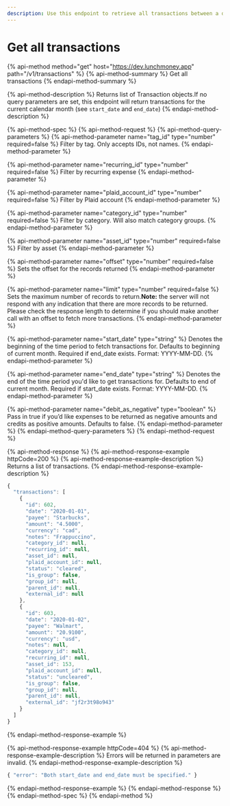 ```yaml
---
description: Use this endpoint to retrieve all transactions between a date range.
---
```


# Get all transactions

{% api-method method="get" host="https://dev.lunchmoney.app" path="/v1/transactions" %}
{% api-method-summary %}
Get all transactions
{% endapi-method-summary %}

{% api-method-description %}
Returns list of Transaction objects.If no query parameters are set, this endpoint will return transactions for the current calendar month \(see `start_date` and `end_date`\)
{% endapi-method-description %}

{% api-method-spec %}
{% api-method-request %}
{% api-method-query-parameters %}
{% api-method-parameter name="tag\_id" type="number" required=false %}
Filter by tag. Only accepts IDs, not names.
{% endapi-method-parameter %}

{% api-method-parameter name="recurring\_id" type="number" required=false %}
Filter by recurring expense
{% endapi-method-parameter %}

{% api-method-parameter name="plaid\_account\_id" type="number" required=false %}
Filter by Plaid account
{% endapi-method-parameter %}

{% api-method-parameter name="category\_id" type="number" required=false %}
Filter by category. Will also match category groups.
{% endapi-method-parameter %}

{% api-method-parameter name="asset\_id" type="number" required=false %}
Filter by asset
{% endapi-method-parameter %}

{% api-method-parameter name="offset" type="number" required=false %}
Sets the offset for the records returned
{% endapi-method-parameter %}

{% api-method-parameter name="limit" type="number" required=false %}
Sets the maximum number of records to return.**Note:** the server will not respond with any indication that there are more records to be returned. Please check the response length to determine if you should make another call with an offset to fetch more transactions.
{% endapi-method-parameter %}

{% api-method-parameter name="start\_date" type="string" %}
Denotes the beginning of the time period to fetch transactions for. Defaults to beginning of current month. Required if end\_date exists. Format: YYYY-MM-DD.
{% endapi-method-parameter %}

{% api-method-parameter name="end\_date" type="string" %}
Denotes the end of the time period you'd like to get transactions for. Defaults to end of current month. Required if start\_date exists. Format: YYYY-MM-DD.
{% endapi-method-parameter %}

{% api-method-parameter name="debit\_as\_negative" type="boolean" %}
Pass in true if you’d like expenses to be returned as negative amounts and credits as positive amounts. Defaults to false.
{% endapi-method-parameter %}
{% endapi-method-query-parameters %}
{% endapi-method-request %}

{% api-method-response %}
{% api-method-response-example httpCode=200 %}
{% api-method-response-example-description %}
Returns a list of transactions.
{% endapi-method-response-example-description %}

```javascript
{
  "transactions": [
    {
      "id": 602,
      "date": "2020-01-01",
      "payee": "Starbucks",
      "amount": "4.5000",
      "currency": "cad",
      "notes": "Frappuccino",
      "category_id": null,
      "recurring_id": null,
      "asset_id": null,
      "plaid_account_id": null,
      "status": "cleared",
      "is_group": false,
      "group_id": null,
      "parent_id": null,
      "external_id": null
    },
    {
      "id": 603,
      "date": "2020-01-02",
      "payee": "Walmart",
      "amount": "20.9100",
      "currency": "usd",
      "notes": null,
      "category_id": null,
      "recurring_id": null,
      "asset_id": 153,
      "plaid_account_id": null,
      "status": "uncleared",
      "is_group": false,
      "group_id": null,
      "parent_id": null,
      "external_id": "jf2r3t98o943"
    }
  ]
}
```
{% endapi-method-response-example %}

{% api-method-response-example httpCode=404 %}
{% api-method-response-example-description %}
Errors will be returned in parameters are invalid.
{% endapi-method-response-example-description %}

```javascript
{ "error": "Both start_date and end_date must be specified." }
```
{% endapi-method-response-example %}
{% endapi-method-response %}
{% endapi-method-spec %}
{% endapi-method %}

